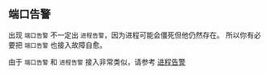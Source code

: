 ## 端口告警

出现 `端口告警` 不一定出 `进程告警`，因为进程可能会僵死但他仍然存在。
所以你有必要把 `端口告警` 也接入故障自愈。

由于 `端口告警` 和 `进程告警` 接入非常类似，请参考 [进程告警
](/6.场景案例/基础场景/Process_Miss_Alarm.html)

